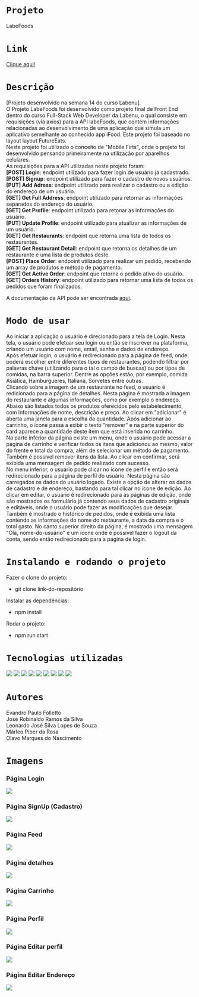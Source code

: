 # `Projeto`
LabeFoods

# `Link`
[Clique aqui!](https://labefoods-alves5.surge.sh)

# `Descrição`
[Projeto desenvolvido na semana 14 do curso Labenu]. </br>
O Projeto LabeFoods foi desenvolvido como projeto final de Front End dentro do curso Full-Stack Web Developer da Labenu, o qual consiste em requisições (via axios) para a API labeFoods, que contém informações relacionadas ao desenvolvimento de uma aplicação que simula um aplicativo semelhante ao conhecido app iFood. Este projeto foi baseado no layout layout FutureEats. </br>
Neste projeto foi utilizado o conceito de "Mobile Firts", onde o projeto foi desenvolvido pensando primeiramente na utilização por aparelhos celulares. </br>
As requisições para a API utilizadas neste projeto foram: </br>
**[POST] Login**: endpoint utilizado para fazer login de usuário já cadastrado. </br>
**[POST] Signup**: endpoint utilizado para fazer o cadastro de novos usuários. </br>
**[PUT] Add Adress**: endpoint utilizado para realizar o cadastro ou a edição do endereço de um usuário. </br>
**[GET] Get Full Address**: endpoint utilizado para retornar as informações separados do endereço do usuário. </br>
**[GET] Get Profile**: endpoint utilizado para retonar as informações do usuário. </br>
**[PUT] Update Profile**: endpoint utilizado para atualizar as informações de um usuário. </br>
**[GET] Get Restaurants**: endpoint que retorna uma lista de todos os restaurantes. </br>
**[GET] Get Restaurant Detail**: endpoint que retorna os detalhes de um restaurante e uma lista de produtos deste. </br>
**[POST] Place Order**: endpoint utilizado para realizar um pedido, recebendo um array de produtos e método de pagamento. </br>
**[GET] Get Active Order**: endpoint que retorna o pedido ativo do usuário. </br>
**[GET] Orders History**: endpoint utilizado para retornar uma lista de todos os pedidos que foram finalizados. </br>

A documentação da API pode ser encontrada [aqui](https://documenter.getpostman.com/view/7549981/SWTEdGtT).

# `Modo de usar`
Ao iniciar a aplicação o usuário é direcionado para a tela de Login. Nesta tela, o usuário pode efetuar seu login ou então se inscrever na plataforma, criando um usuário com nome, email, senha e dados de endereço.
</br>
Após efetuar login, o usuário é redirecionado para a página de feed, onde poderá escolher entre diferentes tipos de restaurantes, podendo filtrar por palavras chave (utilizando para o tal o campo de buscas) ou por tipos de comidas, na barra superior. Dentre as opções estão, por exemplo, comida Asiática, Hamburgueres, Italiana, Sorvetes entre outras.
</br>
Clicando sobre a imagem de um restaurante no feed, o usuário é redicionado para a página de detalhes. Nesta página é mostrada a imagem do restaurante e algumas informações, como por exemplo o endereço. Abaixo são listados todos os produtos oferecidos pelo estabelecimento, com informações de nome, descrição e preço. Ao clicar em "adicionar" é aberta uma janela para a escolha da quantidade. Após adicionar ao carrinho, o ícone passa a exibir o texto "remover" e na parte superior do card aparece a quantidade deste ítem que está inserida no carrinho.
</br>
Na parte inferior da página existe um menu, onde o usuário pode acessar a página de carrinho e verificar todos os itens que adicionou ao mesmo, valor do frente e total da compra, além de selecionar um método de pagamento. Também é possível remover itens da lista. Ao clicar em confirmar, será exibida uma mensagem de pedido realizado com sucesso.
</br>
No menu inferior, o usuário pode clicar no ícone de perfil e então será redirecionado para a página de perfil do usuário. Nesta página são carregados os dados do usuário logado. Existe a opção de alterar os dados de cadastro e de endereço, bastando para tal clicar no ícone de edição. Ao clicar em editar, o usuário é redirecionado para as páginas de edição, onde são mostrados os formulário já contendo seus dados de cadastro originais e editáveis, onde o usuário pode fazer as modificações que desejar. Também é mostrado o histórico de pedidos, onde é exibida uma lista contendo as informações do nome do restaurante, a data da compra e o total gasto. No canto superior direito da página, é mostrada uma mensagem "Olá, nome-do-usuário" e um ícone onde é possível fazer o logout da conta, sendo então redirecionado para a página de login.

# `Instalando e rodando o projeto`
Fazer o clone do projeto:
- git clone link-do-repositório

Instalar as dependências:
- npm install

Rodar o projeto:
- npm run start

# `Tecnologias utilizadas`
<div>
<img src="https://img.shields.io/badge/Visual_Studio_Code-0078D4?style=for-the-badge&logo=visual%20studio%20code&logoColor=white">
<img src="https://img.shields.io/badge/JavaScript-F7DF1E?style=for-the-badge&logo=javascript&logoColor=black">
<img src="https://img.shields.io/badge/HTML5-E34F26?style=for-the-badge&logo=html5&logoColor=white">
<img src="https://img.shields.io/badge/styled--components-DB7093?style=for-the-badge&logo=styled-components&logoColor=white">
<img src="https://img.shields.io/badge/React-20232A?style=for-the-badge&logo=react&logoColor=61DAFB">
<img src="https://img.shields.io/badge/GIT-E44C30?style=for-the-badge&logo=git&logoColor=white">
<img src="https://img.shields.io/badge/GitHub-100000?style=for-the-badge&logo=github&logoColor=white">
<img src="https://img.shields.io/badge/Markdown-000000?style=for-the-badge&logo=markdown&logoColor=white">
<img src="https://img.shields.io/badge/React_Router-CA4245?style=for-the-badge&logo=react-router&logoColor=white">
</div>

# `Autores`
Evandro Paulo Folletto </br>
José Robinaldo Ramos da Silva </br>
Leonardo José Silva Lopes de Souza </br>
Márleo Piber da Rosa </br>
Olavo Marques do Nascimento

# `Imagens`

### Página Login
<img src="./future-eats-b/src/assets/img_readme/login.png"/>

### Página SignUp (Cadastro)
<img src="./future-eats-b/src/assets/img_readme/signup.png"/>

### Página Feed
<img src="./future-eats-b/src/assets/img_readme/feed.png"/>

### Página detalhes
<img src="./future-eats-b/src/assets/img_readme/restaurant.png"/>

### Página Carrinho
<img src="./future-eats-b/src/assets/img_readme/cart.png"/>

### Página Perfil
<img src="./future-eats-b/src/assets/img_readme/profile.png"/>

### Página Editar perfil
<img src="./future-eats-b/src/assets/img_readme/profile_edit.png"/>

### Página Editar Endereço
<img src="./future-eats-b/src/assets/img_readme/profile_address.png"/>
